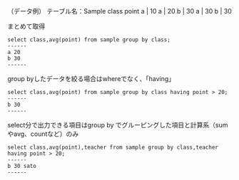 （データ例）
テーブル名：Sample
class  point
a    |  10
a    |  20
b    |  30
a    |  30
b    |  30


まとめて取得
```
select class,avg(point) from sample group by class;
------
a 20
b 30
------
```

group byしたデータを絞る場合はwhereでなく、「having」
```
select class,avg(point) from sample group by class having point > 20;
------
b 30
------
```

select分で出力できる項目はgroup by でグルーピングした項目と計算系（sumやavg、countなど）のみ
```
select class,avg(point),teacher from sample group by class,teacher having point > 20;
------
b 30 sato
------
```





